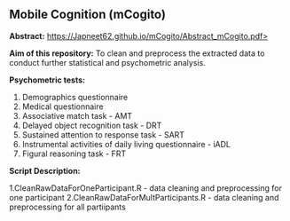 ##  Mobile Cognition (mCogito) 

**Abstract:** https://Japneet62.github.io/mCogito/Abstract_mCogito.pdf>

**Aim of this repository:** To clean and preprocess the extracted data to conduct further statistical and psychometric analysis.

**Psychometric tests:**
1. Demographics questionnaire
2. Medical questionnaire
3. Associative match task - AMT
4. Delayed object recognition task - DRT
5. Sustained attention to response task - SART
6. Instrumental activities of daily living questionnaire - iADL 
7. Figural reasoning task - FRT 
  
**Script Description:**

1.CleanRawDataForOneParticipant.R - data cleaning and preprocessing for one participant
2.CleanRawDataForMultParticipants.R - data cleaning and preprocessing for all partiipants


